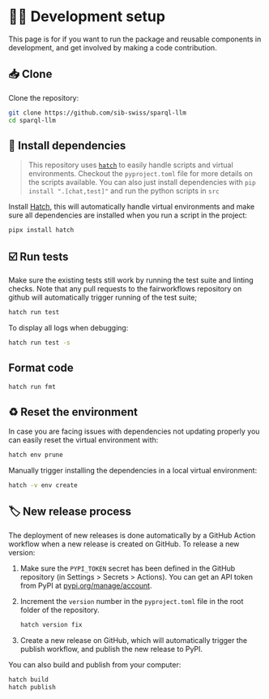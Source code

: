 # 🧑‍💻 Development setup

This page is for if you want to run the package and reusable components in development, and get involved by making a code contribution.

## 📥️ Clone

Clone the repository:

```bash
git clone https://github.com/sib-swiss/sparql-llm
cd sparql-llm
```

## 🐣 Install dependencies

> This repository uses [`hatch`](https://hatch.pypa.io/latest/) to easily handle scripts and virtual environments. Checkout the `pyproject.toml` file for more details on the scripts available. You can also just install dependencies with `pip install ".[chat,test]"` and run the python scripts in `src`

Install [Hatch](https://hatch.pypa.io), this will automatically handle virtual environments and make sure all dependencies are installed when you run a script in the project:

```bash
pipx install hatch
```

## ☑️ Run tests

Make sure the existing tests still work by running the test suite and linting checks. Note that any pull requests to the fairworkflows repository on github will automatically trigger running of the test suite;

```bash
hatch run test
```

To display all logs when debugging:

```bash
hatch run test -s
```

## Format code

```bash
hatch run fmt
```

## ♻️ Reset the environment

In case you are facing issues with dependencies not updating properly you can easily reset the virtual environment with:

```bash
hatch env prune
```

Manually trigger installing the dependencies in a local virtual environment:

```bash
hatch -v env create
```

## 🏷️ New release process

The deployment of new releases is done automatically by a GitHub Action workflow when a new release is created on GitHub. To release a new version:

1. Make sure the `PYPI_TOKEN` secret has been defined in the GitHub repository (in Settings > Secrets > Actions). You can get an API token from PyPI at [pypi.org/manage/account](https://pypi.org/manage/account).
2. Increment the `version` number in the `pyproject.toml` file in the root folder of the repository.

    ```bash
    hatch version fix
    ```

3. Create a new release on GitHub, which will automatically trigger the publish workflow, and publish the new release to PyPI.

You can also build and publish from your computer:

```bash
hatch build
hatch publish
```
